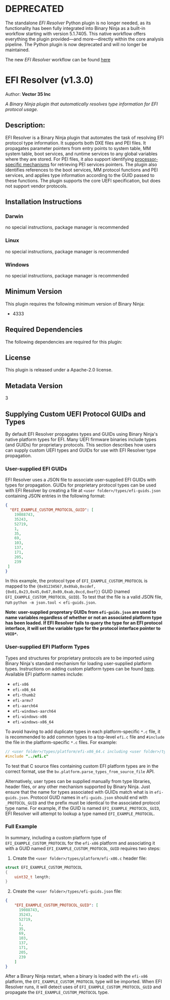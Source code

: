 # DEPRECATED

The standalone *EFI Resolver* Python plugin is no longer needed, as its functionality has been fully integrated into
Binary Ninja as a built-in workflow starting with version 5.1.7405. This native workflow offers everything the plugin
provided—and more—directly within the core analysis pipeline. The Python plugin is now deprecated and will no longer be
maintained.

The new *EFI Resolver* workflow can be found [here](https://github.com/Vector35/binaryninja-api/tree/dev/plugins/efi_resolver)

# EFI Resolver (v1.3.0)
Author: **Vector 35 Inc**

_A Binary Ninja plugin that automatically resolves type information for EFI protocol usage._

## Description:

EFI Resolver is a Binary Ninja plugin that automates the task of resolving EFI protocol type information. It supports both DXE files and PEI files. It propagates parameter pointers from entry points to system table, MM system table, boot services, and runtime services to any global variables where they are stored. For PEI files, it also support identifying [processor-specific mechanisms](https://uefi.org/specs/PI/1.8/V1_PEI_Foundation.html#pei-services-table-retrieval) for retrieving PEI services pointers. The plugin also identifies references to the boot services, MM protocol functions and PEI services, and applies type information according to the GUID passed to these functions. The plugin supports the core UEFI specification, but does not support vendor protocols.

## Installation Instructions

### Darwin

no special instructions, package manager is recommended

### Linux

no special instructions, package manager is recommended

### Windows

no special instructions, package manager is recommended

## Minimum Version

This plugin requires the following minimum version of Binary Ninja:

* 4333

## Required Dependencies

The following dependencies are required for this plugin:

## License

This plugin is released under a Apache-2.0 license.
## Metadata Version

3

## Supplying Custom UEFI Protocol GUIDs and Types

By default EFI Resolver propagates types and GUIDs using Binary Ninja's native platform types for EFI. Many UEFI
firmware binaries include types (and GUIDs) for proprietary protocols. This section describes how users can supply
custom UEFI types and GUIDs for use with EFI Resolver type propagation.

### User-supplied EFI GUIDs

EFI Resolver uses a JSON file to associate user-supplied EFI GUIDs with types for propagation. GUIDs for proprietary
protocol types can be used with EFI Resolver by creating a file at `<user folder>/types/efi-guids.json` containing JSON
entries in the following format:

```json
{
  "EFI_EXAMPLE_CUSTOM_PROTOCOL_GUID": [
    19088743,
    35243,
    52719,
    1,
    35,
    69,
    103,
    137,
    171,
    205,
    239
 ]
}
```

In this example, the protocol type of `EFI_EXAMPLE_CUSTOM_PROTOCOL` is mapped to the
`{0x01234567,0x89ab,0xcdef,{0x01,0x23,0x45,0x67,0x89,0xab,0xcd,0xef}}` GUID (named `EFI_EXAMPLE_CUSTOM_PROTOCOL_GUID`).
To test that the file is a valid JSON file, run `python -m json.tool < efi-guids.json`.

__Note: user-supplied propretary GUIDs from `efi-guids.json` are used to name variables regardless of whether or not an associated platform type has been loaded. If EFI Resolver fails to query the type for an EFI protocol interface, it will set the variable type for the protocol interface pointer to `VOID*`.__

### User-supplied EFI Platform Types

Types and structures for proprietary protocols are to be imported using Binary Ninja's standard mechanism for loading
user-supplied platform types. Instructions on adding custom platform types can be found [here](https://docs.binary.ninja/guide/types/platformtypes.html). Available EFI platform names include:
- `efi-x86`
- `efi-x86_64`
- `efi-thumb2`
- `efi-armv7`
- `efi-aarch64`
- `efi-windows-aarch64`
- `efi-windows-x86`
- `efi-windows-x86_64`

To avoid having to add duplicate types in each platform-specific `*.c` file, it is recommended to add common types
to a top-level `efi.c` file and `#include` the file in the platform-specific `*.c` files. For example:

```C
// <user folder>/types/platform/efi-x86_64.c including <user folder>/types/efi.c
#include "../efi.c"
```

To test that C source files containing custom EFI platform types are in the correct format, use the `bv.platform.parse_types_from_source_file` API.

Alternatively, user types can be supplied manually from type libraries, header files, or any other mechanism supported
by Binary Ninja. Just ensure that the name for types associated with GUIDs match what is in `efi-guids.json`. Protocol
GUID names in `efi-guids.json` should end with `_PROTOCOL_GUID` and the prefix must be identical to the associated
protocol type name. For example, if the GUID is named `EFI_EXAMPLE_PROTOCOL_GUID`, EFI Resolver will attempt to
lookup a type named `EFI_EXAMPLE_PROTOCOL`.

### Full Example

In summary, including a custom platform type of `EFI_EXAMPLE_CUSTOM_PROTOCOL` for the `efi-x86` platform and associating
it with a GUID named `EFI_EXAMPLE_CUSTOM_PROTOCOL_GUID` requires two steps:

1. Create the `<user folder>/types/platform/efi-x86.c` header file:

```C
struct EFI_EXAMPLE_CUSTOM_PROTOCOL
{
    uint32_t length;
}
```

2. Create the `<user folder>/types/efi-guids.json` file:

```json
{
    "EFI_EXAMPLE_CUSTOM_PROTOCOL_GUID": [
      19088743,
      35243,
      52719,
      1,
      35,
      69,
      103,
      137,
      171,
      205,
      239
    ]
}
```

After a Binary Ninja restart, when a binary is loaded with the `efi-x86` platform, the `EFI_EXAMPLE_CUSTOM_PROTOCOL`
type will be imported. When EFI Resolver runs, it will detect uses of `EFI_EXAMPLE_CUSTOM_PROTOCOL_GUID` and propagate
the `EFI_EXAMPLE_CUSTOM_PROTOCOL` type.
